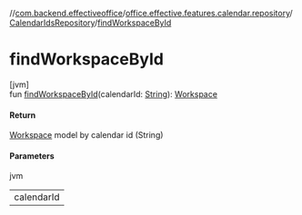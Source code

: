 //[com.backend.effectiveoffice](../../../index.md)/[office.effective.features.calendar.repository](../index.md)/[CalendarIdsRepository](index.md)/[findWorkspaceById](find-workspace-by-id.md)

# findWorkspaceById

[jvm]\
fun [findWorkspaceById](find-workspace-by-id.md)(calendarId: [String](https://kotlinlang.org/api/latest/jvm/stdlib/kotlin/-string/index.html)): [Workspace](../../office.effective.model/-workspace/index.md)

#### Return

[Workspace](../../office.effective.model/-workspace/index.md) model by calendar id (String)

#### Parameters

jvm

| |
|---|
| calendarId |
